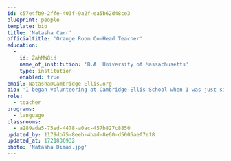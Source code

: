 ```yaml
---
id: c57e4fb9-2ffe-403f-9a2f-ea5b62d48ce3
blueprint: people
template: bio
title: 'Natasha Carr'
officialtitle: 'Orange Room Co-Head Teacher'
education:
  -
    id: ZahMW8id
    name_of_institution: 'B.A. University of Massachusetts'
    type: institution
    enabled: true
email: Natasha@Cambridge-Ellis.org
bio: 'I began volunteering at Cambridge-Ellis School when I was just sixteen years old! The field of early education immediately felt like home. Since then, I have worked with children from ages 0-6 in and out of the classroom. In 2019, I earned a BA from UMASS Boston, with a degree in Early education and a concentration in Inclusive Settings. My positive energy and creative nature allows me to provide an inspiring environment that fosters self-confidence, creativity and curiosity through play. Outside of school, I enjoys going to the beach, creating art, and hanging out with my bearded dragon Chili!'
role:
  - teacher
programs:
  - language
classrooms:
  - a289ada5-75ed-4478-a0ac-457b827c8850
updated_by: 1179db75-8eeb-4bad-8e60-d5005aef7ef8
updated_at: 1721836932
photo: 'Natasha Dimas.jpg'
---
```

